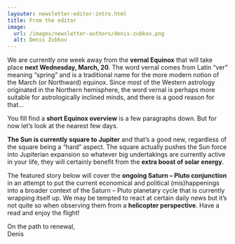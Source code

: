 ```yaml
---
layouter: newsletter-editor-intro.html
title: From the editor
image: 
  url: /images/newsletter-authors/denis-zubkov.png
  alt: Denis Zubkov
---
```


We are currently one week away from the **vernal Equinox** that will take place **next Wednesday, March, 20**. The word vernal comes from Latin “ver” meaning “spring” and is a traditional name for the more modern notion of the March (or Northward) equinox. Since most of the Western astrology originated in the Northern hemisphere, the word vernal is perhaps more suitable for astrologically inclined minds, and there is a good reason for that…

You fill find a **short Equinox overview** is a few paragraphs down. But for now let’s look at the nearest few days.

**The Sun is currently square to Jupiter** and that’s a good new, regardless of the square being a “hard” aspect. The square actually pushes the Sun force into Jupiterian expansion so whatever big undertakings are currently active in your life, they will certainly benefit from the **extra boost of solar energy**.

The featured story below will cover the **ongoing Saturn – Pluto conjunction** in an attempt to put the current economical and political (mis)happenings into a broader context of the Saturn – Pluto planetary cycle that is currently wrapping itself up. We may be tempted to react at certain daily news but it’s not quite so when observing them from a **helicopter perspective**. Have a read and enjoy the flight!

On the path to renewal,<br>
<span class="signature">Denis</span>
